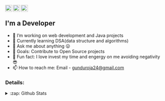


<br/>
<a href="https://mobile.twitter.com/Roja86388658">
  <img align="left" alt="GUNDU ROJA" | Twitter" width="22px" src="https://cdn.jsdelivr.net/npm/simple-icons@v3/icons/twitter.svg" />
</a>
<a href=https://www.linkedin.com/in/gundu-roja-60a873192"">
  <img align="left" alt="GUNDU ROJA's LinkdeIN" width="22px" src="https://cdn.jsdelivr.net/npm/simple-icons@v3/icons/linkedin.svg" />
</a>
<a href="https://www.instagram.com/rojagundu_07/">
  <img align="left" alt="GUNDUROJA's Instagram" width="22px" src="https://cdn.jsdelivr.net/npm/simple-icons@v3/icons/instagram.svg" />
</a>

<br />

## I'm a Developer

- 🔭 I’m working on web development  and Java projects
- 🌱 Currently learning DSA(data structure and algorithms)
- 💬 Ask me about anything 😛
- 🥅 Goals: Contribute to Open Source projects
- 👀 Fun fact: I love invest my time and engergy on me avoiding negativity😎
- 📫 How to reach me: Email - gunduroja24@gmail.com

### Details:
<details>
  <summary>:zap: Github Stats</summary>
  <img align="left" alt="Roja's Github Stats" src="https://github-readme-stats.codestackr.vercel.app/api?username=GunduRoja&show_icons=true&hide_border=true" />
</details>
